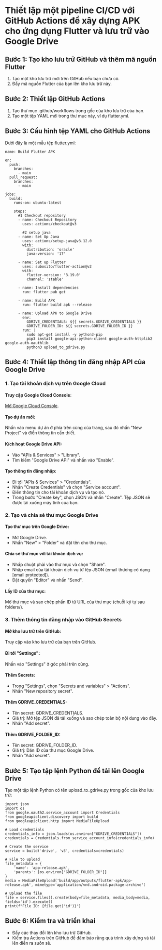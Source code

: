 # Thiết lập một pipeline CI/CD với GitHub Actions để xây dựng APK cho ứng dụng Flutter và lưu trữ vào Google Drive

## Bước 1: Tạo kho lưu trữ GitHub và thêm mã nguồn Flutter
1. Tạo một kho lưu trữ mới trên GitHub nếu bạn chưa có.
2. Đẩy mã nguồn Flutter của bạn lên kho lưu trữ này.

## Bước 2: Thiết lập GitHub Actions
1. Tạo thư mục .github/workflows trong gốc của kho lưu trữ của bạn.
2. Tạo một tệp YAML mới trong thư mục này, ví dụ flutter.yml.

## Bước 3: Cấu hình tệp YAML cho GitHub Actions
Dưới đây là một mẫu tệp flutter.yml:
```
name: Build Flutter APK

on:
  push:
    branches:
      - main
  pull_request:
    branches:
      - main

jobs:
  build:
    runs-on: ubuntu-latest

    steps:
      #1 Checkout repository
      - name: Checkout Repository
        uses: actions/checkout@v3

        #2 setup java
      - name: Set Up Java
        uses: actions/setup-java@v3.12.0
        with:
          distribution: 'oracle'
          java-version: '17'

      - name: Set up Flutter
        uses: subosito/flutter-action@v2
        with:
          flutter-version: '3.19.0'
          channel: 'stable'

      - name: Install dependencies
        run: flutter pub get

      - name: Build APK
        run: flutter build apk --release

      - name: Upload APK to Google Drive
        env:
          GDRIVE_CREDENTIALS: ${{ secrets.GDRIVE_CREDENTIALS }}
          GDRIVE_FOLDER_ID: ${{ secrets.GDRIVE_FOLDER_ID }}
        run: |
          sudo apt-get install -y python3-pip
          pip3 install google-api-python-client google-auth-httplib2 google-auth-oauthlib
          python3 upload_to_gdrive.py
```
## Bước 4: Thiết lập thông tin đăng nhập API của Google Drive
### 1. Tạo tài khoản dịch vụ trên Google Cloud
#### Truy cập Google Cloud Console:

[Mở Google Cloud Console](https://console.cloud.google.com/?hl=vi).
#### Tạo dự án mới:
Nhấn vào menu dự án ở phía trên cùng của trang, sau đó nhấn "New Project" và điền thông tin cần thiết.
#### Kích hoạt Google Drive API:

- Vào "APIs & Services" > "Library".
- Tìm kiếm "Google Drive API" và nhấn vào "Enable".
#### Tạo thông tin đăng nhập:

- Đi tới "APIs & Services" > "Credentials".
- Nhấn "Create Credentials" và chọn "Service account".
- Điền thông tin cho tài khoản dịch vụ và tạo nó.
- Trong bước "Create key", chọn JSON và nhấn "Create". Tệp JSON sẽ được tải xuống máy tính của bạn.
### 2. Tạo và chia sẻ thư mục Google Drive
#### Tạo thư mục trên Google Drive:

- Mở Google Drive.
- Nhấn "New" > "Folder" và đặt tên cho thư mục.
#### Chia sẻ thư mục với tài khoản dịch vụ:

- Nhấp chuột phải vào thư mục và chọn "Share".
- Nhập email của tài khoản dịch vụ từ tệp JSON (email thường có dạng [email protected]).
- Đặt quyền "Editor" và nhấn "Send".
#### Lấy ID của thư mục:

Mở thư mục và sao chép phần ID từ URL của thư mục (chuỗi ký tự sau folders/).
### 3. Thêm thông tin đăng nhập vào GitHub Secrets
#### Mở kho lưu trữ trên GitHub:

Truy cập vào kho lưu trữ của bạn trên GitHub.
#### Đi tới "Settings":

Nhấn vào "Settings" ở góc phải trên cùng.
#### Thêm Secrets:

- Trong "Settings", chọn "Secrets and variables" > "Actions".
- Nhấn "New repository secret".
#### Thêm GDRIVE_CREDENTIALS:

- Tên secret: GDRIVE_CREDENTIALS.
- Giá trị: Mở tệp JSON đã tải xuống và sao chép toàn bộ nội dung vào đây.
- Nhấn "Add secret".
#### Thêm GDRIVE_FOLDER_ID:

- Tên secret: GDRIVE_FOLDER_ID.
- Giá trị: Dán ID của thư mục Google Drive.
- Nhấn "Add secret".
## Bước 5: Tạo tập lệnh Python để tải lên Google Drive
Tạo một tập lệnh Python có tên upload_to_gdrive.py trong gốc của kho lưu trữ:
```
import json
import os
from google.oauth2.service_account import Credentials
from googleapiclient.discovery import build
from googleapiclient.http import MediaFileUpload

# Load credentials
credentials_info = json.loads(os.environ["GDRIVE_CREDENTIALS"])
credentials = Credentials.from_service_account_info(credentials_info)

# Create the service
service = build('drive', 'v3', credentials=credentials)

# File to upload
file_metadata = {
    'name': 'app-release.apk',
    'parents': [os.environ["GDRIVE_FOLDER_ID"]]
}
media = MediaFileUpload('build/app/outputs/flutter-apk/app-release.apk', mimetype='application/vnd.android.package-archive')

# Upload the file
file = service.files().create(body=file_metadata, media_body=media, fields='id').execute()
print(f"File ID: {file.get('id')}")
```

## Bước 6: Kiểm tra và triển khai
- Đẩy các thay đổi lên kho lưu trữ GitHub.
- Kiểm tra Actions trên GitHub để đảm bảo rằng quá trình xây dựng và tải lên diễn ra suôn sẻ.
